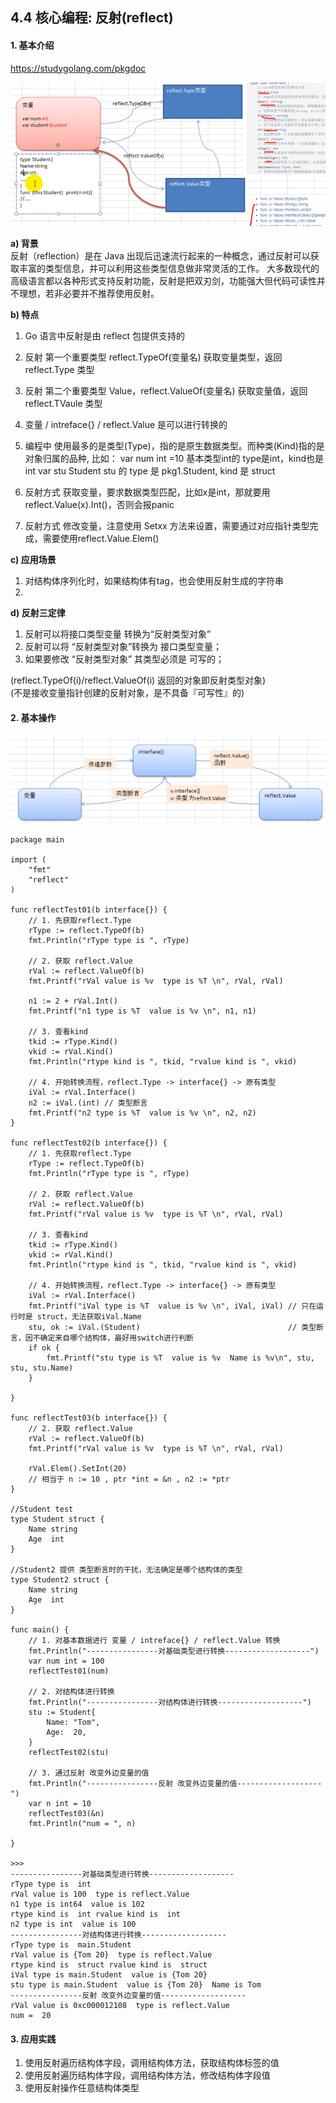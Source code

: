 ## 4.4 核心编程: 反射(reflect)

#### 1. 基本介绍

<https://studygolang.com/pkgdoc>

![](../_static/24_41.png)

**a) 背景**     
反射（reflection）是在 Java 出现后迅速流行起来的一种概念，通过反射可以获取丰富的类型信息，并可以利用这些类型信息做非常灵活的工作。 大多数现代的高级语言都以各种形式支持反射功能，反射是把双刃剑，功能强大但代码可读性并不理想，若非必要并不推荐使用反射。    

**b) 特点**      
1. Go 语言中反射是由 reflect 包提供支持的
2. 反射 第一个重要类型 reflect.TypeOf(变量名) 获取变量类型，返回 reflect.Type 类型
3. 反射 第二个重要类型 Value，reflect.ValueOf(变量名) 获取变量值，返回 reflect.TVaule 类型
4. 变量 / intreface{} / reflect.Value 是可以进行转换的

5. 编程中 使用最多的是类型(Type)，指的是原生数据类型。而种类(Kind)指的是对象归属的品种, 比如： 
   var num int =10  基本类型int的 type是int，kind也是int
   var stu Student  stu 的 type 是 pkg1.Student, kind 是 struct

6. 反射方式 获取变量，要求数据类型匹配，比如x是int，那就要用reflect.Value(x).Int()，否则会报panic
7. 反射方式 修改变量，注意使用 Setxx 方法来设置，需要通过对应指针类型完成，需要使用reflect.Value.Elem()


**c) 应用场景**   
1. 对结构体序列化时，如果结构体有tag，也会使用反射生成的字符串
2. 


**d) 反射三定律**   
1. 反射可以将接口类型变量 转换为“反射类型对象” 
2. 反射可以将 “反射类型对象”转换为 接口类型变量；
3. 如果要修改 “反射类型对象” 其类型必须是 可写的；

(reflect.TypeOf(i)/reflect.ValueOf(i) 返回的对象即反射类型对象)      
(不是接收变量指针创建的反射对象，是不具备『可写性』的)


#### 2. 基本操作

![](../_static/24_42.png)

```
package main

import (
	"fmt"
	"reflect"
)

func reflectTest01(b interface{}) {
	// 1. 先获取reflect.Type
	rType := reflect.TypeOf(b)
	fmt.Println("rType type is ", rType)

	// 2. 获取 reflect.Value
	rVal := reflect.ValueOf(b)
	fmt.Printf("rVal value is %v  type is %T \n", rVal, rVal)

	n1 := 2 + rVal.Int()
	fmt.Printf("n1 type is %T  value is %v \n", n1, n1)

	// 3. 查看kind
	tkid := rType.Kind()
	vkid := rVal.Kind()
	fmt.Println("rtype kind is ", tkid, "rvalue kind is ", vkid)

	// 4. 开始转换流程，reflect.Type -> interface{} -> 原有类型
	iVal := rVal.Interface()
	n2 := iVal.(int) // 类型断言
	fmt.Printf("n2 type is %T  value is %v \n", n2, n2)
}

func reflectTest02(b interface{}) {
	// 1. 先获取reflect.Type
	rType := reflect.TypeOf(b)
	fmt.Println("rType type is ", rType)

	// 2. 获取 reflect.Value
	rVal := reflect.ValueOf(b)
	fmt.Printf("rVal value is %v  type is %T \n", rVal, rVal)

	// 3. 查看kind
	tkid := rType.Kind()
	vkid := rVal.Kind()
	fmt.Println("rtype kind is ", tkid, "rvalue kind is ", vkid)

	// 4. 开始转换流程，reflect.Type -> interface{} -> 原有类型
	iVal := rVal.Interface()
	fmt.Printf("iVal type is %T  value is %v \n", iVal, iVal) // 只在运行时是 struct，无法获取iVal.Name
	stu, ok := iVal.(Student)                                 // 类型断言，因不确定来自哪个结构体，最好用switch进行判断
	if ok {
		fmt.Printf("stu type is %T  value is %v  Name is %v\n", stu, stu, stu.Name)
	}

}

func reflectTest03(b interface{}) {
	// 2. 获取 reflect.Value
	rVal := reflect.ValueOf(b)
	fmt.Printf("rVal value is %v  type is %T \n", rVal, rVal)

	rVal.Elem().SetInt(20)
	// 相当于 n := 10 , ptr *int = &n , n2 := *ptr
}

//Student test
type Student struct {
	Name string
	Age  int
}

//Student2 提供 类型断言时的干扰，无法确定是哪个结构体的类型
type Student2 struct {
	Name string
	Age  int
}

func main() {
	// 1. 对基本数据进行 变量 / intreface{} / reflect.Value 转换
	fmt.Println("----------------对基础类型进行转换-------------------")
	var num int = 100
	reflectTest01(num)

	// 2. 对结构体进行转换
	fmt.Println("----------------对结构体进行转换-------------------")
	stu := Student{
		Name: "Tom",
		Age:  20,
	}
	reflectTest02(stu)

	// 3. 通过反射 改变外边变量的值
	fmt.Println("----------------反射 改变外边变量的值-------------------")
	var n int = 10
	reflectTest03(&n)
	fmt.Println("num = ", n)

}

>>>
----------------对基础类型进行转换-------------------
rType type is  int
rVal value is 100  type is reflect.Value
n1 type is int64  value is 102
rtype kind is  int rvalue kind is  int
n2 type is int  value is 100
----------------对结构体进行转换-------------------
rType type is  main.Student
rVal value is {Tom 20}  type is reflect.Value
rtype kind is  struct rvalue kind is  struct
iVal type is main.Student  value is {Tom 20}
stu type is main.Student  value is {Tom 20}  Name is Tom
----------------反射 改变外边变量的值-------------------
rVal value is 0xc000012108  type is reflect.Value
num =  20
```

#### 3. 应用实践

1. 使用反射遍历结构体字段，调用结构体方法，获取结构体标签的值
2. 使用反射遍历结构体字段，调用结构体方法，修改结构体字段值
4. 使用反射操作任意结构体类型


